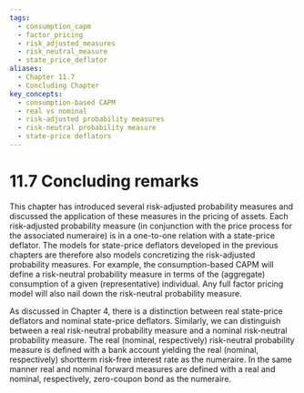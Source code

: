 ```yaml
---
tags:
  - consumption_capm
  - factor_pricing
  - risk_adjusted_measures
  - risk_neutral_measure
  - state_price_deflator
aliases:
  - Chapter 11.7
  - Concluding Chapter
key_concepts:
  - consumption-based CAPM
  - real vs nominal
  - risk-adjusted probability measures
  - risk-neutral probability measure
  - state-price deflators
---
```


# 11.7 Concluding remarks  

This chapter has introduced several risk-adjusted probability measures and discussed the application of these measures in the pricing of assets. Each risk-adjusted probability measure (in conjunction with the price process for the associated numeraire) is in a one-to-one relation with a state-price deflator. The models for state-price deflators developed in the previous chapters are therefore also models concretizing the risk-adjusted probability measures. For example, the consumption-based CAPM will define a risk-neutral probability measure in terms of the (aggregate) consumption of a given (representative) individual. Any full factor pricing model will also nail down the risk-neutral probability measure.  

As discussed in Chapter 4, there is a distinction between real state-price deflators and nominal state-price deflators. Similarly, we can distinguish between a real risk-neutral probability measure and a nominal risk-neutral probability measure. The real (nominal, respectively) risk-neutral probability measure is defined with a bank account yielding the real (nominal, respectively) shortterm risk-free interest rate as the numeraire. In the same manner real and nominal forward measures are defined with a real and nominal, respectively, zero-coupon bond as the numeraire.
